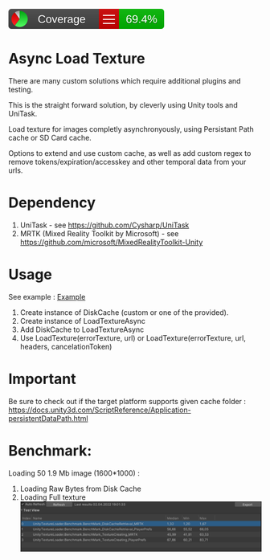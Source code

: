 ![CodeCoverage](./Badges~/badge_linecoverage.svg)

# Async Load Texture

There are many custom solutions which require additional plugins and testing. 

This is the straight forward solution, by cleverly using Unity tools and UniTask.

Load texture for images completly asynchronyously, using Persistant Path cache or SD Card cache.

Options to extend and use custom cache, as well as add custom regex to remove tokens/expiration/accesskey and other temporal data from your urls.

# Dependency
1) UniTask - see https://github.com/Cysharp/UniTask
2) MRTK (Mixed Reality Toolkit by Microsoft) - see https://github.com/microsoft/MixedRealityToolkit-Unity

# Usage

See example : [Example](./Runtime/Example/SampleLoadFromUrlsOrStorage.cs)

1) Create instance of DiskCache (custom or one of the provided).
2) Create instance of LoadTextureAsync
3) Add DiskCache to LoadTextureAsync
4) Use LoadTexture(errorTexture, url) or LoadTexture(errorTexture, url, headers, cancelationToken)

# Important

Be sure to check out if the target platform supports given cache folder : https://docs.unity3d.com/ScriptReference/Application-persistentDataPath.html


# Benchmark:
Loading 50 1.9 Mb image (1600*1000) :
1) Loading Raw Bytes from Disk Cache
2) Loading Full texture
![Benchmark](./Badges~/benchmark.PNG)

